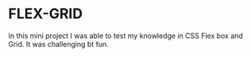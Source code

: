 # FLEX-GRID
In this mini project I was able to test my knowledge in CSS Flex box and Grid. It was challenging bt fun. 

